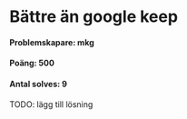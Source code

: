 # Bättre än google keep
#### Problemskapare: mkg
#### Poäng: 500
#### Antal solves: 9


TODO: lägg till lösning

